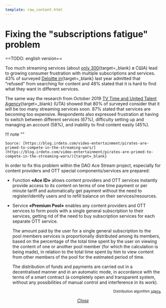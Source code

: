 ```yaml
---
template: raw_content.html
---
```


# Fixing the "subscriptions fatigue" problem

==TODO: english version==

Too much streaming services (about [only 300](https://variety.com/2019/digital/news/streaming-subscription-fatigue-us-consumers-deloitte-study-1203166046/){target=_blank} в США) lead to growing consumer frustration with multiple subscriptions and services. 43% of surveyed [Deloitte in](https://www2.deloitte.com/us/en/pages/about-deloitte/articles/press-releases/digital-media-trends-thirteenth-edition.html){target=_blank} last year admitted that "refused" from searching for content and 48% stated that it is hard to find what they want in different services. 

The same way the research from October 2019 [TV Time and United Talent Agency](https://www.mesaeurope.org/wp-content/uploads/2019/10/Mediamorph-29102019.pdf){target=_blank} (UTA) showed that 80% of surveyed consider that it will be too many streaming services soon. 87% stated that services are becoming too expensive. Respondents also expressed frustration at having to switch between different services (67%), difficulty setting up and managing an account (58%), and inability to find content easily (45%).


!!! note ""

    Source: [https://blog.irdeto.com/video-entertainment/pirates-are-primed-to-compete-in-the-streaming-wars/](https://blog.irdeto.com/video-entertainment/pirates-are-primed-to-compete-in-the-streaming-wars/){target=_blank}

In order to fix this problem within the DAO Ace Stream project, especially for content providers and OTT special components/services are prepared:


- Function **«Ace ID»** allows content providers and OTT services instantly provide access to its content on terms of one time payment or per minute tariff and automatically get payment without the need to register/identify users and to refill balance on their services/resources.

- Service **«Premium Pool»** enables any content providers and OTT services to form pools with a single general subscription to their services, getting rid of the need to buy subscription services for each separate OTT service.

    The amount paid by the user for a single general subscription to the pool members services is proportionally distributed among its members, based on the percentage of the total time spent by the user on viewing the content of one or another pool member (for which the calculation is being made), in relation to the total time spent by him to view content from other members of the pool for the estimated period of time.

    The distribution of funds and payments are carried out in a decentralised manner and in an automatic mode, in accordance with the terms of a smart contract (a completely open and transparent system, without any possibilities of manual control and interference in its work).


<p style="text-align: right">
    <small>
        Distribution algorithm <a href="../../../list-of-operations/distribute-subscriptions/" target="_blank">здесь</a>
    </small>
</p>


<p style="text-align: center">
    <em>
        <a class="md-button mdx-button--transparent-light close-popup-inner" href="#">
            Close
        </a>
    </em>
</p>
